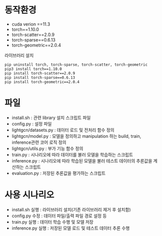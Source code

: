 # 동작환경

- cuda verion ==11.3
- torch==1.10.0
- torch-scatter==2.0.9
- torch-sparse==0.6.13
- torch-geometric==2.0.4

라이브러리 설치

```
pip uninstall torch, torch-sparse, torch-scatter, torch-geometric
pip3 install torch==1.10.0
pip install torch-scatter==2.0.9
pip install torch-sparse==0.6.13
pip install torch-geometric==2.0.4
```


# 파일

- install.sh : 관련 library 설치 스크립트 파일
- config.py : 설정 파일
- lightgcn/datasets.py : 데이터 로드 및 전처리 함수 정의
- lightgcn/model.py : 모델을 정의하고 manipulation 하는 build, train, inference관련 코어 로직 정의
- lightgcn/utils.py : 부가 기능 함수 정의
- train.py : 시나리오에 따라 데이터를 불러 모델을 학습하는 스크립트
- inference.py : 시나리오에 따라 학습된 모델을 불러 테스트 데이터의 추론값을 계산하는 스크립트
- evaluation.py : 저장된 추론값을 평가하는 스크립트


# 사용 시나리오

- install.sh 실행 : 라이브러리 설치(기존 라이브러리 제거 후 설치함)
- config.py 수정 : 데이터 파일/출력 파일 경로 설정 등
- train.py 실행 : 데이터 학습 수행 및 모델 저장
- inference.py 실행 : 저장된 모델 로드 및 테스트 데이터 추론 수행
